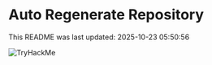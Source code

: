 # Auto Regenerate Repository

This README was last updated: 2025-10-23 05:50:56

 ![TryHackMe](https://tryhackme.com/badge/533634)
